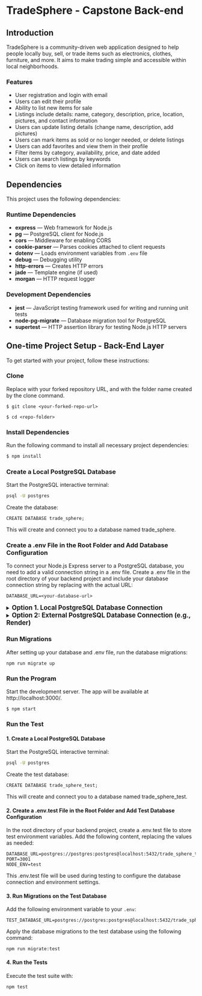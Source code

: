 # TradeSphere - Capstone Back-end

## Introduction

TradeSphere is a community-driven web application designed to help people locally buy, sell, or trade items such as electronics, clothes, furniture, and more. It aims to make trading simple and accessible within local neighborhoods.

### Features
- User registration and login with email  
- Users can edit their profile  
- Ability to list new items for sale  
- Listings include details: name, category, description, price, location, pictures, and contact information  
- Users can update listing details (change name, description, add pictures)  
- Users can mark items as sold or no longer needed, or delete listings  
- Users can add favorites and view them in their profile  
- Filter items by category, availability, price, and date added  
- Users can search listings by keywords  
- Click on items to view detailed information  


## Dependencies

This project uses the following dependencies:

### Runtime Dependencies
- **express** — Web framework for Node.js  
- **pg** — PostgreSQL client for Node.js  
- **cors** — Middleware for enabling CORS  
- **cookie-parser** — Parses cookies attached to client requests  
- **dotenv** — Loads environment variables from `.env` file  
- **debug** — Debugging utility  
- **http-errors** — Creates HTTP errors  
- **jade** — Template engine (if used)  
- **morgan** — HTTP request logger  

### Development Dependencies
- **jest** — JavaScript testing framework used for writing and running unit tests
- **node-pg-migrate** — Database migration tool for PostgreSQL
- **supertest** — HTTP assertion library for testing Node.js HTTP servers


## One-time Project Setup - Back-End Layer

To get started with your project, follow these instructions:


### Clone

Replace <your-forked-repo-url> with your forked repository URL, and <repo-folder> with the folder name created by the clone command.

```
$ git clone <your-forked-repo-url>
```

```
$ cd <repo-folder>
```

### Install Dependencies

Run the following command to install all necessary project dependencies:

```bash
$ npm install
```


### Create a Local PostgreSQL Database

Start the PostgreSQL interactive terminal:

```bash
psql -U postgres
```

Create the database:

```
CREATE DATABASE trade_sphere;
```
This will create and connect you to a database named trade_sphere.


### Create a .env File in the Root Folder and Add Database Configuration
To connect your Node.js Express server to a PostgreSQL database, you need to add a valid connection string in a .env file.
Create a .env file in the root directory of your backend project and include your database connection string by replacing <your-database-url> with the actual URL:

```
DATABASE_URL=<your-database-url>
```


<details>
  <summary><span style="font-size:1.2em; font-weight:bold;">Option 1. Local PostgreSQL Database Connection</span></summary>


Example local connection string for a PostgreSQL setup (format: postgres://postgres:postgres@localhost:5432/YOUR_DATABASE_NAME)::

```
postgres://postgres:postgres@localhost:5432/trade_sphere
```

If your database name is different, replace trade_sphere with your database name:

```
postgres://postgres:postgres@localhost:5432/YOUR_DATABASE_NAME
```

Add this connection string to your .env file as DATABASE_URL.
```
DATABASE_URL=postgres://postgres:postgres@localhost:5432/trade_sphere
```

</details>



<details>
  <summary><span style="font-size:1.2em; font-weight:bold;">Option 2: External PostgreSQL Database Connection (e.g., Render) </span></summary>

For Render or other cloud-hosted databases, update the protocol and add SSL mode:  
- Change the URL prefix from `postgres://` to `postgresql+psycopg2://`  
- Append `?sslmode=require` to the end of the URL  

Example external PostgreSQL connection string:

```
postgresql+psycopg2://trade_sphere_db_ab12_user:A7x9KvLp3TUdceF2QpWYbnXsR4OmEi55@dpg-c3xqk8fr7g8r28v9h1b0-a.oregon-postgres.render.com/trade_sphere_db_ab12?sslmode=require
```

Add this connection string to your .env file as DATABASE_URL.
```
DATABASE_URL=postgresql+psycopg2://trade_sphere_db_ab12_user:A7x9KvLp3TUdceF2QpWYbnXsR4OmEi55@dpg-c3xqk8fr7g8r28v9h1b0-a.oregon-postgres.render.com/trade_sphere_db_ab12?sslmode=require
```
</details>



### Run Migrations
After setting up your database and .env file, run the database migrations:
```
npm run migrate up
```

### Run the Program
Start the development server. The app will be available at http://localhost:3000/.
```
$ npm start
```

### Run the Test


#### 1. Create a Local PostgreSQL Database

Start the PostgreSQL interactive terminal:

```bash
psql -U postgres
```

Create the test database:

```
CREATE DATABASE trade_sphere_test;
```
This will create and connect you to a database named trade_sphere_test.

#### 2. Create a .env.test File in the Root Folder and Add Test Database Configuration
In the root directory of your backend project, create a .env.test file to store test environment variables. Add the following content, replacing the values as needed:

```
DATABASE_URL=postgres://postgres:postgres@localhost:5432/trade_sphere_test
PORT=3001
NODE_ENV=test
```

This .env.test file will be used during testing to configure the database connection and environment settings.

#### 3. Run Migrations on the Test Database

Add the following environment variable to your `.env`:

```
TEST_DATABASE_URL=postgres://postgres:postgres@localhost:5432/trade_sphere_test
```

Apply the database migrations to the test database using the following command:
```
npm run migrate:test
```

#### 4. Run the Tests
Execute the test suite with:
```
npm test
```